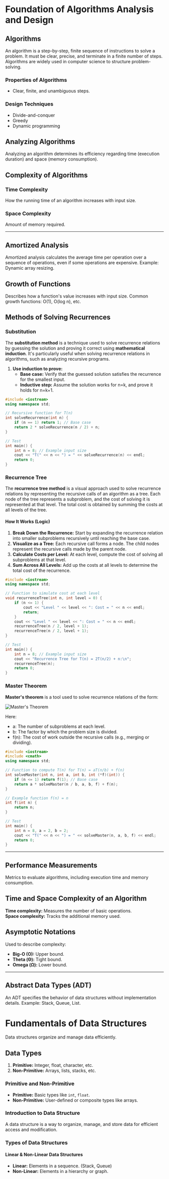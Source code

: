 # Foundation of Algorithms Analysis and Design

## Algorithms
An algorithm is a step-by-step, finite sequence of instructions to solve a problem. It must be clear, precise, and terminate in a finite number of steps. Algorithms are widely used in computer science to structure problem-solving.

### Properties of Algorithms
- Clear, finite, and unambiguous steps.

### Design Techniques
- Divide-and-conquer
- Greedy
- Dynamic programming

## Analyzing Algorithms
Analyzing an algorithm determines its efficiency regarding time (execution duration) and space (memory consumption).

## Complexity of Algorithms
### Time Complexity
How the running time of an algorithm increases with input size.

### Space Complexity
Amount of memory required.

---

## Amortized Analysis
Amortized analysis calculates the average time per operation over a sequence of operations, even if some operations are expensive. Example: Dynamic array resizing.

## Growth of Functions
Describes how a function's value increases with input size. Common growth functions: O(1), O(log n), etc.

## Methods of Solving Recurrences
### Substitution
The **substitution method** is a technique used to solve recurrence relations by guessing the solution and proving it correct using **mathematical induction**. It's particularly useful when solving recurrence relations in algorithms, such as analyzing recursive programs.

1. **Use induction to prove:**
   - **Base case:** Verify that the guessed solution satisfies the recurrence for the smallest input.
   - **Inductive step:** Assume the solution works for n=k, and prove it holds for n=k+1.

```cpp
#include <iostream>
using namespace std;

// Recursive function for T(n)
int solveRecurrence(int n) {
    if (n == 1) return 1; // Base case
    return 2 * solveRecurrence(n / 2) + n;
}

// Test
int main() {
    int n = 8; // Example input size
    cout << "T(" << n << ") = " << solveRecurrence(n) << endl;
    return 0;
}
```

### Recurrence Tree
The **recurrence tree method** is a visual approach used to solve recurrence relations by representing the recursive calls of an algorithm as a tree. Each node of the tree represents a subproblem, and the cost of solving it is represented at that level. The total cost is obtained by summing the costs at all levels of the tree.

#### How It Works (Logic)
1. **Break Down the Recurrence:**  Start by expanding the recurrence relation into smaller subproblems recursively until reaching the base case.
2. **Visualize as a Tree:**  Each recursive call forms a node. The child nodes represent the recursive calls made by the parent node.
3. **Calculate Costs per Level:**  At each level, compute the cost of solving all subproblems at that level.
4. **Sum Across All Levels:**  Add up the costs at all levels to determine the total cost of the recurrence.

```cpp
#include <iostream>
using namespace std;

// Function to simulate cost at each level
void recurrenceTree(int n, int level = 0) {
    if (n <= 1) {
        cout << "Level " << level << ": Cost = " << n << endl;
        return;
    }
    cout << "Level " << level << ": Cost = " << n << endl;
    recurrenceTree(n / 2, level + 1);
    recurrenceTree(n / 2, level + 1);
}

// Test
int main() {
    int n = 8; // Example input size
    cout << "Recurrence Tree for T(n) = 2T(n/2) + n:\n";
    recurrenceTree(n);
    return 0;
}
```

### Master Theorem
**Master's theorem** is a tool used to solve recurrence relations of the form:

![Master's Theorem](Masters-Theoram.png)

Here:
- a: The number of subproblems at each level.
- b: The factor by which the problem size is divided.
- f(n): The cost of work outside the recursive calls (e.g., merging or dividing).

```cpp
#include <iostream>
#include <cmath>
using namespace std;

// Function to compute T(n) for T(n) = aT(n/b) + f(n)
int solveMaster(int n, int a, int b, int (*f)(int)) {
    if (n <= 1) return f(1); // Base case
    return a * solveMaster(n / b, a, b, f) + f(n);
}

// Example function f(n) = n
int f(int n) {
    return n;
}

// Test
int main() {
    int n = 8, a = 2, b = 2;
    cout << "T(" << n << ") = " << solveMaster(n, a, b, f) << endl;
    return 0;
}
```

---

## Performance Measurements
Metrics to evaluate algorithms, including execution time and memory consumption.

## Time and Space Complexity of an Algorithm
**Time complexity:** Measures the number of basic operations.  
**Space complexity:** Tracks the additional memory used.

## Asymptotic Notations
Used to describe complexity:
- **Big-O (O):** Upper bound.
- **Theta (Θ):** Tight bound.
- **Omega (Ω):** Lower bound.

---

## Abstract Data Types (ADT)
An ADT specifies the behavior of data structures without implementation details. Example: Stack, Queue, List.

# Fundamentals of Data Structures
Data structures organize and manage data efficiently.

## Data Types
1. **Primitive:** Integer, float, character, etc.
2. **Non-Primitive:** Arrays, lists, stacks, etc.

### Primitive and Non-Primitive
- **Primitive:** Basic types like `int`, `float`.
- **Non-Primitive:** User-defined or composite types like arrays.

### Introduction to Data Structure 
A data structure is a way to organize, manage, and store data for efficient access and modification.

### Types of Data Structures
#### Linear & Non-Linear Data Structures
- **Linear:** Elements in a sequence. (Stack, Queue)
- **Non-Linear:** Elements in a hierarchy or graph.